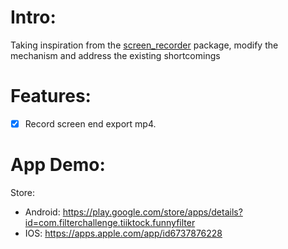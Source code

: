 # Intro:
Taking inspiration from the [screen_recorder](https://pub.dev/packages/screen_recorder) package, modify the mechanism and address the existing shortcomings

# Features:

- [x] Record screen end export mp4. 


# App Demo:
 Store:
  + Android: https://play.google.com/store/apps/details?id=com.filterchallenge.tiiktock.funnyfilter
  + IOS: https://apps.apple.com/app/id6737876228
